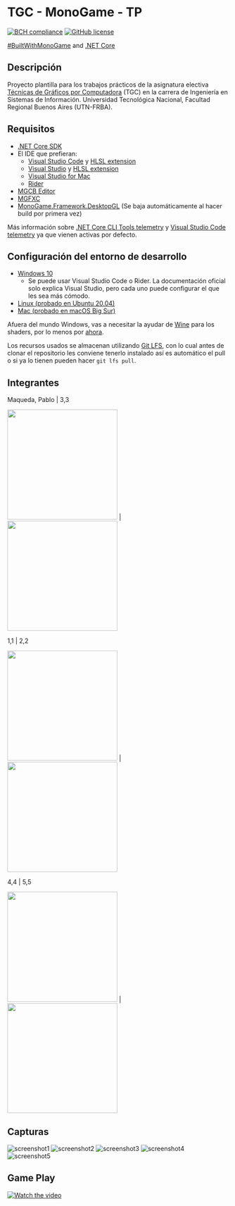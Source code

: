# TGC - MonoGame - TP
[![BCH compliance](https://bettercodehub.com/edge/badge/tgc-utn/tgc-monogame-tp?branch=master)](https://bettercodehub.com/)
[![GitHub license](https://img.shields.io/github/license/tgc-utn/tgc-monogame-tp.svg)](https://github.com/tgc-utn/tgc-monogame-tp/blob/master/LICENSE)

[#BuiltWithMonoGame](http://www.monogame.net) and [.NET Core](https://dotnet.microsoft.com)

## Descripción
Proyecto plantilla para los trabajos prácticos de la asignatura electiva [Técnicas de Gráficos por Computadora](http://tgc-utn.github.io/) (TGC) en la carrera de Ingeniería en Sistemas de Información. Universidad Tecnológica Nacional, Facultad Regional Buenos Aires (UTN-FRBA).

## Requisitos
* [.NET Core SDK](https://docs.microsoft.com/dotnet/core/install/sdk)
* El IDE que prefieran:
  * [Visual Studio Code](https://code.visualstudio.com) y [HLSL extension](https://marketplace.visualstudio.com/items?itemName=TimGJones.hlsltools)
  * [Visual Studio](https://visualstudio.microsoft.com/es/vs) y [HLSL extension](https://marketplace.visualstudio.com/items?itemName=TimGJones.HLSLToolsforVisualStudio)
  * [Visual Studio for Mac](https://visualstudio.microsoft.com/es/vs/mac)
  * [Rider](https://www.jetbrains.com/rider)
* [MGCB Editor](https://docs.monogame.net/articles/tools/mgcb_editor.html)
* [MGFXC](https://docs.monogame.net/articles/tools/mgfxc.html)
* [MonoGame.Framework.DesktopGL](https://www.nuget.org/packages/MonoGame.Framework.DesktopGL) (Se baja automáticamente al hacer build por primera vez)

Más información sobre [.NET Core CLI Tools telemetry](https://aka.ms/dotnet-cli-telemetry) y [Visual Studio Code telemetry](https://code.visualstudio.com/docs/getstarted/telemetry) ya que vienen activas por defecto.

## Configuración del entorno de desarrollo
 * [Windows 10](https://docs.monogame.net/articles/getting_started/1_setting_up_your_development_environment_windows.html)
   * Se puede usar Visual Studio Code o Rider. La documentación oficial solo explica Visual Studio, pero cada uno puede configurar el que les sea más cómodo.
 * [Linux (probado en Ubuntu 20.04)](https://docs.monogame.net/articles/getting_started/1_setting_up_your_development_environment_ubuntu.html)
 * [Mac (probado en macOS Big Sur)](https://docs.monogame.net/articles/getting_started/1_setting_up_your_development_environment_macos.html)

Afuera del mundo Windows, vas a necesitar la ayudar de [Wine](https://www.winehq.org) para los shaders, por lo menos por [ahora](https://github.com/MonoGame/MonoGame/issues/2167).

Los recursos usados se almacenan utilizando [Git LFS](https://git-lfs.github.com), con lo cual antes de clonar el repositorio les conviene tenerlo instalado así es automático el pull o si ya lo tienen pueden hacer ```git lfs pull```.

## Integrantes
Maqueda, Pablo  |  3,3


<img src="https://github.com/tgc-utn/tgc-utn.github.io/blob/master/images/robotgc.png" height="250"> | <img src="https://github.com/tgc-utn/tgc-utn.github.io/blob/master/images/trofeotp.png" height="250">



1,1  |  2,2


<img src="https://github.com/tgc-utn/tgc-utn.github.io/blob/master/images/robotgc.png" height="250"> | <img src="https://github.com/tgc-utn/tgc-utn.github.io/blob/master/images/trofeotp.png" height="250">




4,4  |  5,5


<img src="https://github.com/tgc-utn/tgc-utn.github.io/blob/master/images/robotgc.png" height="250"> | <img src="https://github.com/tgc-utn/tgc-utn.github.io/blob/master/images/trofeotp.png" height="250">




## Capturas
![screenshot1](https://github.com/tgc-utn/tgc-monogame-tp/blob/master/TGC.MonoGame.TP/Icon.bmp)
![screenshot2](https://github.com/tgc-utn/tgc-monogame-tp/blob/master/TGC.MonoGame.TP/Icon.bmp)
![screenshot3](https://github.com/tgc-utn/tgc-monogame-tp/blob/master/TGC.MonoGame.TP/Icon.bmp)
![screenshot4](https://github.com/tgc-utn/tgc-monogame-tp/blob/master/TGC.MonoGame.TP/Icon.bmp)
![screenshot5](https://github.com/tgc-utn/tgc-monogame-tp/blob/master/TGC.MonoGame.TP/Icon.bmp)

## Game Play
[![Watch the video](https://img.youtube.com/vi/pgEwUC0jvH4/0.jpg)](https://www.youtube.com/playlist?list=PLRM4L32DjvnazuMl8wZlbpEYL5Qh63ulG)
